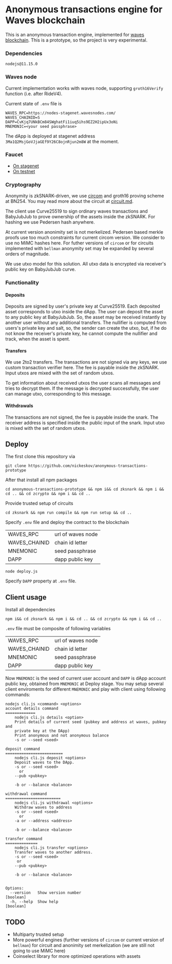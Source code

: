 # Anonymous transactions engine for Waves blockchain

This is an anonymous transaction engine, implemented for [waves blockchain](https://github.com/wavesplatform/).
This is a prototype, so the project is very experimental.

### Dependencies

`nodejs@11.15.0`

### Waves node

Current implementation works with waves node, supporting `groth16Verify` function (i.e. after RideV4). 

Current state of `.env` file is

```
WAVES_RPC=https://nodes-stagenet.wavesnodes.com/
WAVES_CHAINID=S
DAPP=CvKjq7UNkBCm84SWghatFi1iuq5ihs9EZ2H2ipUx3oNi
MNEMONIC=<your seed passphrase>
```

The dApp is deployed at stagenet address `3Ma1Q2MsjGoVJjaGEf9Y26C8ojnRjun2m8W` at the moment.

### Faucet

- [On stagenet](https://stagenet.wavesexplorer.com/faucet)
- [On testnet](https://testnet.wavesexplorer.com/faucet)

### Cryptography

Anonymity is zkSNARK-driven, we use [circom](https://github.com/iden3/circom) and groth16 proving scheme at BN254. You may read more about the circuit at [circuit.md](circuit.md).

The client use Curve25519 to sign ordinary waves transactions and BabyJubJub to prove ownership of the assets inside the zkSNARK. For hashing we use Pedersen hash anywhere.

At current version anonimity set is not merkelized. Pedersen based merkle proofs use too much constraints for current circom version. We consider to use no MiMC hashes here. For futher versions of `circom` or for circuits implemented with `bellman` anonymity set may be expanded by several orders of magnitude.

We use utxo model for this solution. All utxo data is encrypted via receiver's public key on BabyJubJub curve.



### Functionality

#### Deposits

Deposits are signed by user's private key at Curve25519. Each deposited asset corresponds to utxo inside the dApp. The user can deposit the asset to any public key at BabyJubJub. So, the asset may be received instantly by another user without any additional transfers. The nullifier is computed from users's private key and salt, so, the sender can create the utxo, but, if he do not know the receiver's private key, he cannot compute the nullifier and track, when the asset is spent.

#### Transfers

We use 2to2 transfers. The transactions are not signed via any keys, we use custom transaction verifier here. The fee is payable inside the zkSNARK. Input utxos are mixed with the set of random utxos.

To get information about received utxos the user scans all messages and tries to decrypt them. If the message is decrypted successfully, the user can manage utxo, corresponding to this message.

#### Withdrawals

The transactions are not signed, the fee is payable inside the snark. The receiver address is specified inside the public input of the snark. Input utxo is mixed with the set of random utxos.




## Deploy

The first clone this repository via
```
git clone https://github.com/nickeskov/anonymous-transactions-prototype
```
After that install all npm packages
```
cd anonymous-transactions-prototype && npm i&& cd zksnark && npm i && cd .. && cd zcrypto && npm i && cd ..
```
Provide trusted setup of circuits

```
cd zksnark && npm run compile && npm run setup && cd ..
```

Specify `.env` file and deploy the contract to the blockchain

|   |   |
|---|---|
|WAVES_RPC|url of waves node|
|WAVES_CHAINID|chain id letter|
|MNEMONIC|seed passphrase|
|DAPP|dapp public key|

```
node deploy.js
```

Specify `DAPP` property at `.env` file.



## Client usage

Install all dependencies
```
npm i&& cd zksnark && npm i && cd .. && cd zcrypto && npm i && cd ..
```


`.env` file must be composite of following variables

|   |   |
|---|---|
|WAVES_RPC|url of waves node|
|WAVES_CHAINID|chain id letter|
|MNEMONIC|seed passphrase|
|DAPP|dapp public key|

Now `MNEMONIC` is the seed of current user account and `DAPP` is dApp account public key, obtained from `MNEMONIC` at Deploy stage. You may setup several client enviroments for different `MNEMONIC` and play with client using following commands:


```
nodejs cli.js <command> <options>
account details command
=============
    nodejs cli.js details <option>
    Print details of current seed (pubkey and address at waves, pubkey and
    private key at the DApp)
    Print anonymous and not anonymous balance
    -s or --seed <seed>

deposit command
=========================
    nodejs cli.js deposit <options>
    Deposit waves to the DApp.
    -s or --seed <seed>
      or
    --pub <pubkey>

    -b or --balance <balance>

withdrawal command
========================
    nodejs cli.js withdrawal <options>
    Withdraw waves to address
    -s or --seed <seed>
      or
    -a or --address <address>

    -b or --balance <balance>

transfer command
==============
    nodejs cli.js transfer <options>
    Transfer waves to another address.
    -s or --seed <seed>
     or
    --pub <pubkey>

    -b or --balance <balance>


Options:
  --version   Show version number                                      [boolean]
  -h, --help  Show help                                                [boolean]

  ```

## TODO

* Multiparty trusted setup
* More powerful engines (further versions of `circom` or current version of `bellman`) for circuit and anonimity set merkelization (we are still not going to use MiMC here)
* Coinselect library for more optimized operations with assets
